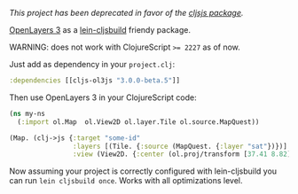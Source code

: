 _This project has been deprecated in favor of the [cljsjs package](https://github.com/cljsjs/packages/tree/master/openlayers)._

[OpenLayers 3](http://ol3js.org/) as a [lein-cljsbuild](https://github.com/emezeske/lein-cljsbuild) friendy package.

WARNING: does not work with ClojureScript `>= 2227` as of now. 

Just add as dependency in your `project.clj`:

```clojure
:dependencies [[cljs-ol3js "3.0.0-beta.5"]]
```

Then use OpenLayers 3 in your ClojureScript code:

```clojure
(ns my-ns
  (:import ol.Map  ol.View2D ol.layer.Tile ol.source.MapQuest))

(Map. (clj->js {:target "some-id"
                :layers [(Tile. {:source (MapQuest. {:layer "sat"})})]
                :view (View2D. {:center (ol.proj/transform [37.41 8.82] "EPSG:4326" "EPSG:3857") :zoom 4})}))
```

Now assuming your project is correctly configured with lein-cljsbuild you can run `lein cljsbuild once`. Works with all optimizations level.
